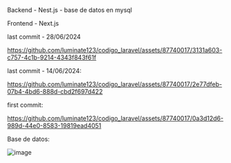 Backend - Nest.js - base de datos en mysql

Frontend - Next.js


last commit - 28/06/2024


https://github.com/luminate123/codigo_laravel/assets/87740017/3131a603-c757-4c1b-9214-4343f843f61f





last commit - 14/06/2024:



https://github.com/luminate123/codigo_laravel/assets/87740017/2e77dfeb-07b4-4bd6-888d-cbd2f697d422





first commit:



https://github.com/luminate123/codigo_laravel/assets/87740017/0a3d12d6-989d-44e0-8583-19819ead4051

Base de datos:

![image](https://github.com/luminate123/codigo_laravel/assets/87740017/16bed3fb-9668-4218-bede-05e228922738)
